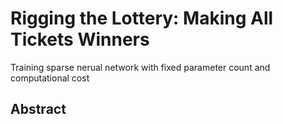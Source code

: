 # Rigging the Lottery: Making All Tickets Winners
Training sparse nerual network with fixed parameter count and computational cost
## Abstract
